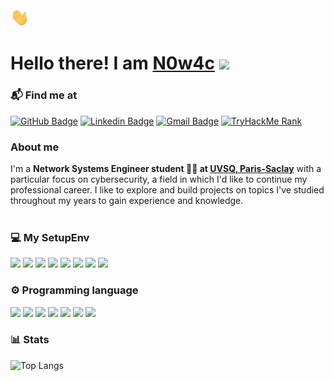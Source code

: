 <img width="30px" margin="0px" src="https://raw.githubusercontent.com/ABSphreak/ABSphreak/master/gifs/Hi.gif">
<h1>Hello there! I am <a href="https://github.com/WanisC">N0w4c</a> <img height="30px" src="https://slackmojis.com/emojis/20651-yoshi/download"></h1>
</h1>

### 📬 Find me at

[![GitHub Badge](https://img.shields.io/badge/GitHub-brightgreen?style=flat&logo=github)](https://github.com/WanisC)
[![Linkedin Badge](https://img.shields.io/badge/-LinkedIn-blue?style=flat&logo=Linkedin&logoColor=white&link=https://www.linkedin.com/in/wanischouaib/)](https://www.linkedin.com/in/wanis-chouaib-7b327b251/)
[![Gmail Badge](https://img.shields.io/badge/-Gmail-d14836?style=flat&logo=Gmail&logoColor=white&link=mailto:wanischouaib1@gmail.com)](mailto:wanischouaib1@gmail.com)
[![TryHackMe Rank](https://img.shields.io/badge/-TryHackMe-red?style=flat&logo=Tryhackme&logoColor=white&link=https://tryhackme.com/p/N0w4c/)](https://tryhackme.com/p/N0Vvac)

### About me

I'm a **Network Systems Engineer student 👨‍🎓 at [UVSQ, Paris-Saclay](https://www.uvsq.fr/)** with a particular focus on cybersecurity, a field in which I'd like to continue my professional career.
I like to explore and build projects on topics I've studied throughout my years to gain experience and knowledge.
<br/><br/>

### 💻 My SetupEnv

<img src="https://img.shields.io/badge/Acer-555555.svg?&style=flat&logo=Acer&logoColor=83b81a"> <img src="https://img.shields.io/badge/Windows-555555.svg?&style=flat&logo=windows&logoColor=0078D6"> <img src="https://img.shields.io/badge/Linux-555555.svg?style=flat&logo=linux"> <img src="https://img.shields.io/badge/Brave-555555.svg?&style=flat&logo=brave&logoColor=a30319"> <img src="https://img.shields.io/badge/VS Code-555555?style=flat&logo=visual-studio-code&logoColor=007ACC"> <img src="https://img.shields.io/badge/Notepad++-555555?style=flat&logo=notepad%2B%2B"> <img src="https://img.shields.io/badge/Terminal-555555.svg?&style=flat&logo=powershell&logoColor=white"> <img src="https://img.shields.io/badge/Twitch-555555.svg?&style=flat&logo=twitch&logoColor=6441a5">

### ⚙️ Programming language

<img height="30px" src="https://slackmojis.com/emojis/32-python/download"> <img height="30px" src="https://slackmojis.com/emojis/3795-cpp/download"> <img height="30px" src="https://slackmojis.com/emojis/4638-c-lang/download"> <img height="30px" src="https://slackmojis.com/emojis/66260-rust/download"> <img height="30px" src="https://slackmojis.com/emojis/2990-oracle/download"> <img height="30px" src="https://slackmojis.com/emojis/4439-mysql/download"> <img height="30px" src="https://slackmojis.com/emojis/4425-nodejs/download">

### 📊 Stats

![Top Langs](https://github-readme-stats.vercel.app/api/top-langs/?username=WanisC)
